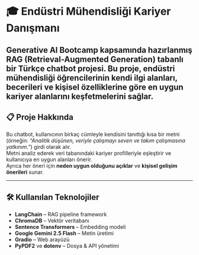 # 🎓 Endüstri Mühendisliği Kariyer Danışmanı

Generative AI Bootcamp kapsamında hazırlanmış RAG (Retrieval-Augmented Generation) tabanlı bir Türkçe chatbot projesi.
Bu proje, endüstri mühendisliği öğrencilerinin kendi ilgi alanları, becerileri ve kişisel özelliklerine göre en uygun kariyer alanlarını keşfetmelerini sağlar.
---

## 📋 Proje Hakkında

Bu chatbot, kullanıcının birkaç cümleyle kendisini tanıttığı kısa bir metni 
(örneğin: *“Analitik düşünen, veriyle çalışmayı seven ve takım çalışmasına yatkınım.”*) 
girdi olarak alır.  
Metni analiz ederek veri tabanındaki kariyer profilleriyle eşleştirir ve kullanıcıya en uygun alanları önerir.  
Ayrıca her öneri için **neden uygun olduğunu açıklar** ve **kişisel gelişim önerileri** sunar.

---
## 🛠️ Kullanılan Teknolojiler

- **LangChain** – RAG pipeline framework  
- **ChromaDB** – Vektör veritabanı  
- **Sentence Transformers** – Embedding modeli  
- **Google Gemini 2.5 Flash** – Metin üretimi  
- **Gradio** – Web arayüzü  
- **PyPDF2** ve **dotenv** – Dosya & API yönetimi  
